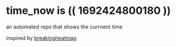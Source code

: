 # time_now is (( 1692424800180 ))

an automated repo that shows the currnent time

inspired by [breakingheatmap](https://github.com/breakingheatmap/breakingheatmap)
